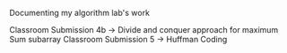 Documenting my algorithm lab's work

Classroom Submission 4b -> Divide and conquer approach for maximum Sum subarray
Classroom Submission 5 -> Huffman Coding